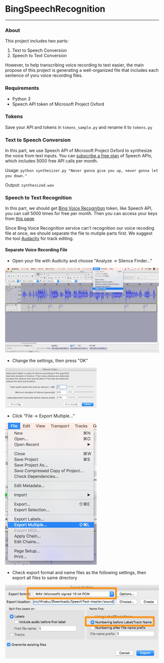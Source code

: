 # BingSpeechRecognition

---

### About
This project includes two parts: 

1. Text to Speech Conversion
2. Speech to Text Conversion

However, to help transcribing voice recording to text easier, the main propose of this project is generating a well-organized file that includes each sentence of yoru voice recording files.

### Requirements
* Python 3
* Speech API token of Microsoft Project Oxford

### Tokens
Save your API and tokens in `tokens_sample.py` and rename it to `tokens.py`

### Text to Speech Conversion

In this part, we use Speech API of Microsoft Project Oxford to synthesize the voice from text inputs. You can [subscribe a free plan](https://www.projectoxford.ai/Subscription/Index?productId=/products/54f0354049c3f70a50e79b7e) of Speech APIs, which includes 5000 free API calls per month.

Usage: 
`python synthesizer.py "Never gonna give you up, never gonna let you down."` 

Output: `synthesized.wav`

### Speech to Text Recognition

In this part, we should get [Bing Voice Recognition](https://datamarket.azure.com/dataset/bing/speechrecognition) token, like Speech API, you can call 5000 times for free per month. Then you can access your keys from [this page](https://datamarket.azure.com/account/keys)

Since Bing Voice Recognition service can't recognition our voice recoding file at once, we should separate the file to mutiple parts first. We suggest the tool [Audacity](http://sourceforge.net/projects/audacity/) for track editing. 

#### Separate Voice Recording File

* Open your file with Audicity and choose "Analyze → Silence Finder..."

![audacity1.jpg](images/audacity1.jpg)

* Change the settings, then press "OK"

![audacity2.jpg](images/audacity2.jpg) 

* Click "File → Export Multiple..."

![audacity3.jpg](images/audacity3.jpg)

* Check export format and name files as the following settings, then export all files to same directory

![audacity4.jpg](images/audacity4.jpg)

<!--**NOTICE** : Since the token of Bing Speech Recognit-->